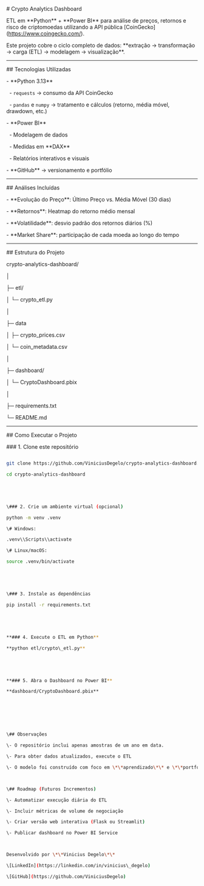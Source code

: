 \# Crypto Analytics Dashboard



ETL em \*\*Python\*\* + \*\*Power BI\*\* para análise de preços, retornos e risco de criptomoedas utilizando a API pública \[CoinGecko](https://www.coingecko.com/).



Este projeto cobre o ciclo completo de dados: \*\*extração → transformação → carga (ETL) → modelagem → visualização\*\*.



---



\## Tecnologias Utilizadas

\- \*\*Python 3.13\*\*

&nbsp; - `requests` → consumo da API CoinGecko

&nbsp; - `pandas` e `numpy` → tratamento e cálculos (retorno, média móvel, drawdown, etc.)

\- \*\*Power BI\*\*

&nbsp; - Modelagem de dados

&nbsp; - Medidas em \*\*DAX\*\*

&nbsp; - Relatórios interativos e visuais

\- \*\*GitHub\*\* → versionamento e portfólio



---



\## Análises Incluídas

\- \*\*Evolução do Preço\*\*: Último Preço vs. Média Móvel (30 dias)  

\- \*\*Retornos\*\*: Heatmap do retorno médio mensal  

\- \*\*Volatilidade\*\*: desvio padrão dos retornos diários (%)  

\- \*\*Market Share\*\*: participação de cada moeda ao longo do tempo  



---



\## Estrutura do Projeto



crypto-analytics-dashboard/

│

├─ etl/

│ └─ crypto\_etl.py

│

├─ data

│ ├─ crypto\_prices.csv

│ └─ coin\_metadata.csv

│

├─ dashboard/

│ └─ CryptoDashboard.pbix

│

├─ requirements.txt

└─ README.md







---



\## Como Executar o Projeto



\### 1. Clone este repositório

```bash

git clone https://github.com/ViniciusDegelo/crypto-analytics-dashboard.git

cd crypto-analytics-dashboard





\### 2. Crie um ambiente virtual (opcional)

python -m venv .venv

\# Windows:

.venv\\Scripts\\activate

\# Linux/macOS:

source .venv/bin/activate





\### 3. Instale as dependências

pip install -r requirements.txt





**### 4. Execute o ETL em Python**

**python etl/crypto\_etl.py**





**### 5. Abra o Dashboard no Power BI**

**dashboard/CryptoDashboard.pbix**







\## Observações

\- O repositório inclui apenas amostras de um ano em data.

\- Para obter dados atualizados, execute o ETL

\- O modelo foi construído com foco em \*\*aprendizado\*\* e \*\*portfólio\*\*.



\## Roadmap (Futuros Incrementos)

\- Automatizar execução diária do ETL

\- Incluir métricas de volume de negociação

\- Criar versão web interativa (Flask ou Streamlit)

\- Publicar dashboard no Power BI Service



Desenvolvido por \*\*Vinicius Degelo\*\*

\[LinkedIn](https://linkedin.com/in/vinicius\_degelo)

\[GitHub](https://github.com/ViniciusDegelo)








